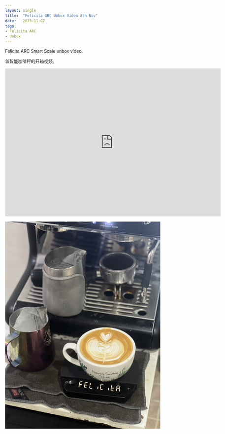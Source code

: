 ```yaml
---
layout: single
title:  "Felicita ARC Unbox Video 8th Nov"
date:   2023-11-07
tags:
- Felicita ARC 
- Unbox
---
```



Felicita ARC Smart Scale unbox video.

新智能咖啡秤的开箱视频。


<div class="embed-container">
  <iframe
      src="https://www.youtube.com/embed/RRdOLvll5RQ"
      width="700"
      height="480"
      frameborder="0"
      allowfullscreen="true">
  </iframe>
</div>


![](/assets/img/2023/11/08/IMG_9726.jpg)
